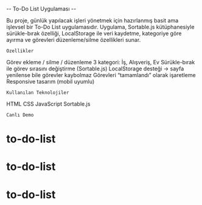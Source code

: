 -- To-Do List Uygulaması --

Bu proje, günlük yapılacak işleri yönetmek için hazırlanmış basit ama işlevsel bir To-Do List uygulamasıdır.
Uygulama, Sortable.js kütüphanesiyle sürükle-bırak özelliği, LocalStorage ile veri kaydetme, kategoriye göre ayırma ve görevleri düzenleme/silme özellikleri sunar.

    Özellikler
    
  Görev ekleme / silme / düzenleme
  3 kategori: İş, Alışveriş, Ev
  Sürükle-bırak ile görev sırasını değiştirme (Sortable.js)
  LocalStorage desteği → sayfa yenilense bile görevler kaybolmaz
  Görevleri “tamamlandı” olarak işaretleme
  Responsive tasarım (mobil uyumlu)

    Kullanılan Teknolojiler

  HTML
  CSS
  JavaScript
  Sortable.js

    Canlı Demo

# to-do-list
# to-do-list
# to-do-list
